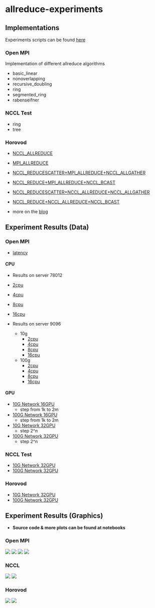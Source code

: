 # allreduce-experiments

## Implementations

Experiments scripts can be found [here](./scripts)

### Open MPI

Implementation of different allreduce algorithms

* basic_linear
* nonoverlapping
* recursive_doubling
* ring
* segmented_ring
* rabenseifner

### NCCL Test

* ring
* tree

### Horovod

* [NCCL_ALLREDUCE](./impl/horovod/NCCL_ALLREDUCE.cc)
* [MPI_ALLREDUCE](./impl/horovod/MPI_ALLREDUCE.cc)
* [NCCL_REDUCESCATTER+MPI_ALLREDUCE+NCCL_ALLGATHER](./impl/horovod/NCCL_REDUCESCATTER+MPI_ALLREDUCE+NCCL_ALLGATHER.cc)
* [NCCL_REDUCE+MPI_ALLREDUCE+NCCL_BCAST](./impl/horovod/NCCL_REDUCE+MPI_ALLREDUCE+NCCL_BCAST.cc)
* [NCCL_REDUCESCATTER+NCCL_ALLREDUCE+NCCL_ALLGATHER](./impl/horovod/NCCL_REDUCESCATTER+NCCL_ALLREDUCE+NCCL_ALLGATHERE.cc)
* [NCCL_REDUCE+NCCL_ALLREDUCE+NCCL_BCAST](./impl/horovod/NCCL_REDUCE+NCCL_ALLREDUCE+NCCL_BCAST.cc)

* more on the [blog](https://blog.dex.moe/tutorial/2021/06/08/how-to-write-custom-allreduce-operation.html)

## Experiment Results (Data)

### Open MPI

* [latency](./data/ompi-results/latency)

#### CPU

* Results on server 78012
* [2cpu](./data/ompi-results/2cpu)
* [4cpu](./data/ompi-results/4cpu)
* [8cpu](./data/ompi-results/8cpu)
* [16cpu](./data/ompi-results/16cpu)

* Results on server 9096
    * 10g 
        * [2cpu](./data/ompi-results/new-cluster/10g/2cpu)
        * [4cpu](./data/ompi-results/new-cluster/10g/4cpu)
        * [8cpu](./data/ompi-results/new-cluster/10g/8cpu)
        * [16cpu](./data/ompi-results/new-cluster/10g/16cpu)
    * 100g
        * [2cpu](./data/ompi-results/new-cluster/100g/2cpu)
        * [4cpu](./data/ompi-results/new-cluster/100g/4cpu)
        * [8cpu](./data/ompi-results/new-cluster/100g/8cpu)
        * [16cpu](./data/ompi-results/new-cluster/100g/16cpu)

#### GPU

* [10G Network 16GPU](./data/ompi-results/gpus/10g)
    * step from 1k to 2m
* [100G Network 16GPU](./data/ompi-results/gpus/100g)
    * step from 1k to 2m
* [10G Network 32GPU](./data/ompi-results/ompi-32gpu-results/32gpus/10g)
    * step 2^n
* [100G Network 32GPU](./data/ompi-results/ompi-32gpu-results/32gpus/100g)
    * step 2^n

### NCCL Test

* [10G Network 32GPU](./data/nccl-results/nccl-32gpus/10g)
* [100G Network 32GPU](./data/nccl-results/nccl-32gpus/100g)


### Horovod

* [10G Network 32GPU](./data/horovod-results/32gpu/10g)
* [100G Network 32GPU](./data/horovod-results/32gpu/100g)

## Experiment Results (Graphics)

* **Source code & more plots can be found at notebooks**


### Open MPI

![](./imgs/ompi/ompi-1.PNG)
![](./imgs/ompi/ompi-2.PNG)
![](./imgs/ompi/ompi-3.PNG)
![](./imgs/ompi/ompi-4.PNG)

### NCCL

![](./imgs/nccl/nccl-1.PNG)
![](./imgs/nccl/nccl-2.PNG)

### Horovod

![](./imgs/horovod/horovod-1.PNG)
![](./imgs/horovod/horovod-2.PNG)